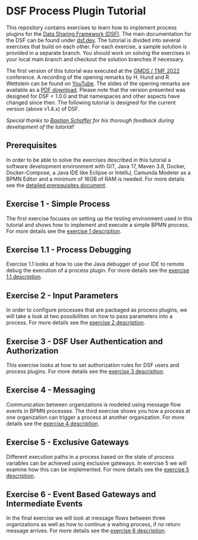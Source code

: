 # DSF Process Plugin Tutorial
This repository contains exercises to learn how to implement process plugins for the [Data Sharing Framework (DSF)](https://github.com/datasharingframework/dsf). The main documentation for the DSF can be found under [dsf.dev](https://dsf.dev). The tutorial is divided into several exercises that build on each other. For each exercise, a sample solution is provided in a separate branch. You should work on solving the exercises in your local main branch and checkout the solution branches if necessary.

The first version of this tutorial was executed at the [GMDS / TMF 2022](https://gmds-tmf-2022.de) conference. A recording of the opening remarks by H. Hund and R. Wettstein can be found on [YouTube](https://youtu.be/2AUPwQQQsPY). The slides of the opening remarks are available as a [PDF download](exercises/figures/2022-08-21_GMDS_2022_DSF_Process_Tutorial.pdf). Please note that the version presented was designed for DSF < 1.0.0 and that namespaces and other aspects have changed since then. The following tutorial is designed for the current version (above v1.4.x) of DSF.

*Special thanks to [Bastian Schaffer](https://github.com/bastianschaffer) for his thorough feedback during development of the tutorial!*

## Prerequisites
In order to be able to solve the exercises described in this tutorial a software development environment with GIT, Java 17, Maven 3.8, Docker, Docker-Compose, a Java IDE like Eclipse or IntelliJ, Camunda Modeler as a BPMN Editor and a minimum of 16GB of RAM is needed. For more details see the [detailed prerequisites document](exercises/prerequisites.md).

## Exercise 1 - Simple Process
The first exercise focuses on setting up the testing environment used in this tutorial and shows how to implement and execute a simple BPMN process. For more details see the [exercise 1 description](exercises/exercise-1.md).

## Exercise 1.1 - Process Debugging
Exercise 1.1 looks at how to use the Java debugger of your IDE to remote debug the execution of a process plugin. For more details see the [exercise 1.1 description](exercises/exercise-1-1.md).

## Exercise 2 - Input Parameters
In order to configure processes that are packaged as process plugins, we will take a look at two possibilities on how to pass parameters into a process. For more details see the [exercise 2 description](exercises/exercise-2.md).

## Exercise 3 - DSF User Authentication and Authorization
This exercise looks at how to set authorization rules for DSF users and process plugins. For more details see the [exercise 3 description](exercises/exercise-3.md).

## Exercise 4 - Messaging
Communication between organizations is modeled using message flow events in BPMN processes. The third exercise shows you how a process at one organization can trigger a process at another organization. For more details see the [exercise 4 description](exercises/exercise-5.md).

## Exercise 5 - Exclusive Gateways
Different execution paths in a process based on the state of process variables can be achieved using exclusive gateways. In exercise 5 we will examine how this can be implemented. For more details see the [exercise 5 description](exercises/exercise-6.md).

## Exercise 6 - Event Based Gateways and Intermediate Events
In the final exercise we will look at message flows between three organizations as well as how to continue a waiting process, if no return message arrives. For more details see the [exercise 6 description](exercises/exercise-6.md).

